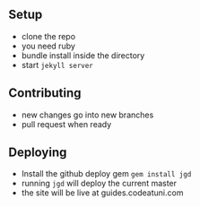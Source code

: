 ## Setup
* clone the repo
* you need ruby
* bundle install inside the directory
* start `jekyll server`

## Contributing
* new changes go into new branches
* pull request when ready

## Deploying
* Install the github deploy gem `gem install jgd`
* running `jgd` will deploy the current master
* the site will be live at guides.codeatuni.com

